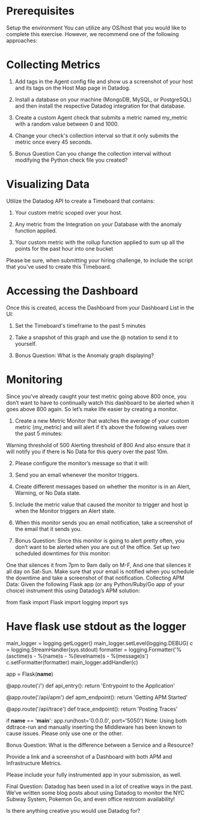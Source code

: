Prerequisites
==

Setup the environment
You can utilize any OS/host that you would like to complete this exercise. However, we recommend one of the following approaches:


Collecting Metrics
==

1. Add tags in the Agent config file and show us a screenshot of your host and its tags on the Host Map page in Datadog.

2. Install a database on your machine (MongoDB, MySQL, or PostgreSQL) and then install the respective Datadog integration for that database.

3. Create a custom Agent check that submits a metric named my_metric with a random value between 0 and 1000.

4. Change your check's collection interval so that it only submits the metric once every 45 seconds.

5. Bonus Question Can you change the collection interval without modifying the Python check file you created?


Visualizing Data
==

Utilize the Datadog API to create a Timeboard that contains:

1. Your custom metric scoped over your host.

2. Any metric from the Integration on your Database with the anomaly function applied.

3. Your custom metric with the rollup function applied to sum up all the points for the past hour into one bucket

Please be sure, when submitting your hiring challenge, to include the script that you've used to create this Timeboard.

Accessing the Dashboard
==

Once this is created, access the Dashboard from your Dashboard List in the UI:

1. Set the Timeboard's timeframe to the past 5 minutes

2. Take a snapshot of this graph and use the @ notation to send it to yourself.

3. Bonus Question: What is the Anomaly graph displaying?


Monitoring 
==

Since you’ve already caught your test metric going above 800 once, you don’t want to have to continually watch this dashboard to be alerted when it goes above 800 again. So let’s make life easier by creating a monitor.

1. Create a new Metric Monitor that watches the average of your custom metric (my_metric) and will alert if it’s above the following values over the past 5 minutes:

Warning threshold of 500
Alerting threshold of 800
And also ensure that it will notify you if there is No Data for this query over the past 10m.

2. Please configure the monitor’s message so that it will:

3. Send you an email whenever the monitor triggers.

4. Create different messages based on whether the monitor is in an Alert, Warning, or No Data state.

5. Include the metric value that caused the monitor to trigger and host ip when the Monitor triggers an Alert state.

6. When this monitor sends you an email notification, take a screenshot of the email that it sends you.

7. Bonus Question: Since this monitor is going to alert pretty often, you don’t want to be alerted when you are out of the office. Set up two scheduled downtimes for this monitor:

One that silences it from 7pm to 9am daily on M-F,
And one that silences it all day on Sat-Sun.
Make sure that your email is notified when you schedule the downtime and take a screenshot of that notification.
Collecting APM Data:
Given the following Flask app (or any Python/Ruby/Go app of your choice) instrument this using Datadog’s APM solution:

from flask import Flask
import logging
import sys

# Have flask use stdout as the logger
main_logger = logging.getLogger()
main_logger.setLevel(logging.DEBUG)
c = logging.StreamHandler(sys.stdout)
formatter = logging.Formatter('%(asctime)s - %(name)s - %(levelname)s - %(message)s')
c.setFormatter(formatter)
main_logger.addHandler(c)

app = Flask(__name__)

@app.route('/')
def api_entry():
    return 'Entrypoint to the Application'

@app.route('/api/apm')
def apm_endpoint():
    return 'Getting APM Started'

@app.route('/api/trace')
def trace_endpoint():
    return 'Posting Traces'

if __name__ == '__main__':
    app.run(host='0.0.0.0', port='5050')
Note: Using both ddtrace-run and manually inserting the Middleware has been known to cause issues. Please only use one or the other.

Bonus Question: What is the difference between a Service and a Resource?

Provide a link and a screenshot of a Dashboard with both APM and Infrastructure Metrics.

Please include your fully instrumented app in your submission, as well.

Final Question:
Datadog has been used in a lot of creative ways in the past. We’ve written some blog posts about using Datadog to monitor the NYC Subway System, Pokemon Go, and even office restroom availability!

Is there anything creative you would use Datadog for?

